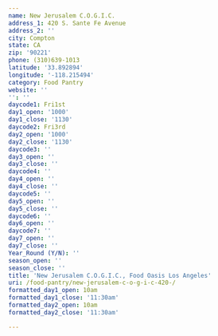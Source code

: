```yaml
---
name: New Jerusalem C.O.G.I.C.
address_1: 420 S. Sante Fe Avenue
address_2: ''
city: Compton
state: CA
zip: '90221'
phone: (310)639-1013
latitude: '33.892894'
longitude: '-118.215494'
category: Food Pantry
website: ''
'': ''
daycode1: Fri1st
day1_open: '1000'
day1_close: '1130'
daycode2: Fri3rd
day2_open: '1000'
day2_close: '1130'
daycode3: ''
day3_open: ''
day3_close: ''
daycode4: ''
day4_open: ''
day4_close: ''
daycode5: ''
day5_open: ''
day5_close: ''
daycode6: ''
day6_open: ''
daycode7: ''
day7_open: ''
day7_close: ''
Year_Round (Y/N): ''
season_open: ''
season_close: ''
title: 'New Jerusalem C.O.G.I.C., Food Oasis Los Angeles'
uri: /food-pantry/new-jerusalem-c-o-g-i-c-420-/
formatted_day1_open: 10am
formatted_day1_close: '11:30am'
formatted_day2_open: 10am
formatted_day2_close: '11:30am'

---
```

